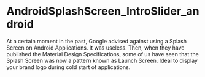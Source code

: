 # AndroidSplashScreen_IntroSlider_android
At a certain moment in the past, Google advised against using a Splash Screen on Android Applications. It was useless. Then, when they have published the Material Design Specifications, some of us have seen that the Splash Screen was now a pattern known as Launch Screen. Ideal to display your brand logo during cold start of applications.
